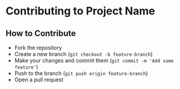 # Contributing to Project Name


## How to Contribute
- Fork the repository
- Create a new branch (`git checkout -b feature-branch`)
- Make your changes and commit them (`git commit -m 'Add some feature'`)
- Push to the branch (`git push origin feature-branch`)
- Open a pull request
